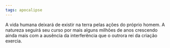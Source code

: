 ```yaml
---
tags: apocalipse
---
```

A vida humana deixará de existir na terra pelas ações do próprio homem. A natureza seguirá seu curso por mais alguns milhões de anos crescendo ainda mais com a ausência da interferência que o outrora rei da criação exercia.

